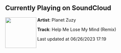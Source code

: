 ## Currently Playing on SoundCloud

[<img align="left" width="100" src="https://i1.sndcdn.com/artworks-ssgmui5vsQmzNfaA-QtoSIQ-t500x500.jpg">](https://soundcloud.com/planetzuzy/help-me-lose-my-mind-planet-zuzy-remix)

**Artist**: Planet Zuzy 

**Track**: Help Me Lose My Mind (Remix)

Last updated at 06/26/2023 17:19
